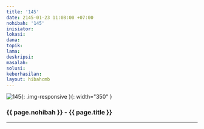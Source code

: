 ```yaml
---
title: '145'
date: 2145-01-23 11:08:00 +07:00
nohibah: '145'
inisiator: 
lokasi: 
dana: 
topik: 
lama: 
deskripsi: 
masalah: 
solusi: 
keberhasilan: 
layout: hibahcmb
---
```


![145](/static/img/hibahcmb/145.png){: .img-responsive }{: width="350" }

### {{ page.nohibah }} - {{ page.title }}

---
